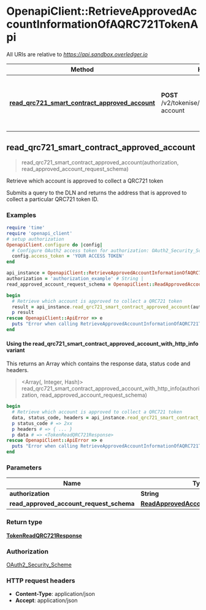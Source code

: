 # OpenapiClient::RetrieveApprovedAccountInformationOfAQRC721TokenApi

All URIs are relative to *https://api.sandbox.overledger.io*

| Method | HTTP request | Description |
| ------ | ------------ | ----------- |
| [**read_qrc721_smart_contract_approved_account**](RetrieveApprovedAccountInformationOfAQRC721TokenApi.md#read_qrc721_smart_contract_approved_account) | **POST** /v2/tokenise/tokens/qrc721/approved-account | Retrieve which account is approved to collect a QRC721 token |


## read_qrc721_smart_contract_approved_account

> <TokenReadQRC721Response> read_qrc721_smart_contract_approved_account(authorization, read_approved_account_request_schema)

Retrieve which account is approved to collect a QRC721 token

Submits a query to the DLN and returns the address that is approved to collect a particular QRC721 token ID.

### Examples

```ruby
require 'time'
require 'openapi_client'
# setup authorization
OpenapiClient.configure do |config|
  # Configure OAuth2 access token for authorization: OAuth2_Security_Scheme
  config.access_token = 'YOUR ACCESS TOKEN'
end

api_instance = OpenapiClient::RetrieveApprovedAccountInformationOfAQRC721TokenApi.new
authorization = 'authorization_example' # String | 
read_approved_account_request_schema = OpenapiClient::ReadApprovedAccountRequestSchema.new # ReadApprovedAccountRequestSchema | 

begin
  # Retrieve which account is approved to collect a QRC721 token
  result = api_instance.read_qrc721_smart_contract_approved_account(authorization, read_approved_account_request_schema)
  p result
rescue OpenapiClient::ApiError => e
  puts "Error when calling RetrieveApprovedAccountInformationOfAQRC721TokenApi->read_qrc721_smart_contract_approved_account: #{e}"
end
```

#### Using the read_qrc721_smart_contract_approved_account_with_http_info variant

This returns an Array which contains the response data, status code and headers.

> <Array(<TokenReadQRC721Response>, Integer, Hash)> read_qrc721_smart_contract_approved_account_with_http_info(authorization, read_approved_account_request_schema)

```ruby
begin
  # Retrieve which account is approved to collect a QRC721 token
  data, status_code, headers = api_instance.read_qrc721_smart_contract_approved_account_with_http_info(authorization, read_approved_account_request_schema)
  p status_code # => 2xx
  p headers # => { ... }
  p data # => <TokenReadQRC721Response>
rescue OpenapiClient::ApiError => e
  puts "Error when calling RetrieveApprovedAccountInformationOfAQRC721TokenApi->read_qrc721_smart_contract_approved_account_with_http_info: #{e}"
end
```

### Parameters

| Name | Type | Description | Notes |
| ---- | ---- | ----------- | ----- |
| **authorization** | **String** |  |  |
| **read_approved_account_request_schema** | [**ReadApprovedAccountRequestSchema**](ReadApprovedAccountRequestSchema.md) |  |  |

### Return type

[**TokenReadQRC721Response**](TokenReadQRC721Response.md)

### Authorization

[OAuth2_Security_Scheme](../README.md#OAuth2_Security_Scheme)

### HTTP request headers

- **Content-Type**: application/json
- **Accept**: application/json


